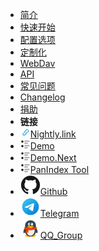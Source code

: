 - [简介](/docs/zh/introduction.md)
- [快速开始](/docs/zh/quickstart.md)
- [配置选项](/docs/zh/config.md)
- [定制化](/docs/zh/ui.md)
- [WebDav](/docs/zh/webdav.md)
- [API](/docs/zh/api.md)
- [常见问题](/docs/zh/question.md)
- [Changelog](/docs/zh/changelog.md)
- [捐助](/docs/zh/donate.md)
- **链接**
- [![Nightly.link](../../_media/link.png)Nightly.link](https://nightly.link/px-org/PanIndex/workflows/nightly-build/dev)
- [![Demo](../../_media/demo.png)Demo](https://t1.noki.icu)
- [![Demo.Next](../../_media/demo.png)Demo.Next](https://t2.noki.icu)
- [![PanIndex Tool](../../_media/demo.png)PanIndex Tool](https://pt.noki.icu/)
- [![Github](../../_media/github.svg)Github](https://github.com/px-org/PanIndex/)
- [![Telegram](../../_media/telegram.svg)Telegram](https://t.me/PanIndex)
- [![QQ_Group](../../_media/qq.svg)QQ_Group](https://qm.qq.com/cgi-bin/qm/qr?k=tDmhP8YbRaJBTpwbwM0BMgr0zQ9tRSU-&jump_from=webapi)